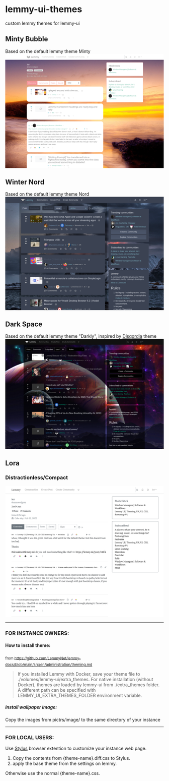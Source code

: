 # lemmy-ui-themes
custom lemmy themes for lemmy-ui

## Minty Bubble
Based on the default lemmy theme Minty
![](https://github.com/2xx04/lemmy-ui-themes/raw/main/screenshots/mintybubble.png)
## Winter Nord
Based on the default lemmy theme Nord
![](https://github.com/2xx04/lemmy-ui-themes/raw/main/screenshots/winternord.png)
## Dark Space
Based on the default lemmy theme "Darkly", inspired by [Disqordia](https://disqordia.space) theme
![](https://github.com/2xx04/lemmy-ui-themes/raw/main/screenshots/darkspace.png)

## Lora
### Distractionless/Compact
![](https://github.com/2xx04/lemmy-ui-themes/raw/main/screenshots/lora-distractionless.png)


---

### FOR INSTANCE OWNERS:

#### How to install theme:
<sub>from https://github.com/LemmyNet/lemmy-docs/blob/main/src/en/administration/theming.md</sub>

> If you installed Lemmy with Docker, save your theme file to ./volumes/lemmy-ui/extra_themes. For native installation (without Docker), themes are loaded by lemmy-ui from ./extra_themes folder. A different path can be specified with LEMMY_UI_EXTRA_THEMES_FOLDER environment variable.

##### install wallpaper image:

Copy the images from pictrs/image/ to the same directory of your instance

---

### FOR LOCAL USERS:

Use [Stylus](https://add0n.com/stylus.html) browser extention to customize your instance web page.

1. Copy the contents from {theme-name}.diff.css to Stylus.
2. apply the base theme from the settings on lemmy.

Otherwise use the normal {theme-name}.css.
